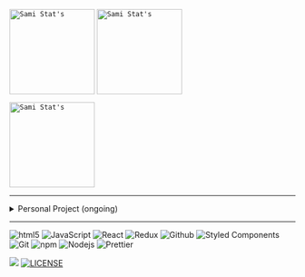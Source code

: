 <code><img align="center" alt="Sami Stat's" src="https://github-readme-stats.vercel.app/api?username=samx23&show_icons=true&theme=react" height="150" /></code>
<code><img align="center" alt="Sami Stat's" src="https://github-readme-streak-stats.herokuapp.com/?user=samx23"  height="150" /></code>

<code><img align="center" alt="Sami Stat's" src="https://github-readme-stats.vercel.app/api/top-langs/?username=samx23&layout=compact" height="150" /></code>

---

<details>
  <summary>Personal Project (ongoing)</summary>
  
  <a href="https://github.com/SamX23/group-chat-app">
    <img align="center" src="https://github-readme-stats.vercel.app/api/pin/?username=samx23&repo=group-chat-app&theme=react" />
  </a>
  
  <a href="https://github.com/SamX23/my-blog">
    <img align="center" src="https://github-readme-stats.vercel.app/api/pin/?username=samx23&repo=my-blog&theme=tokyonight " />
  </a>
  
  <a href="https://github.com/SamX23/moviedb-web-app">
    <img align="center" src="https://github-readme-stats.vercel.app/api/pin/?username=samx23&repo=moviedb-web-app&theme=react" />
  </a>
  
  <a href="https://github.com/SamX23/read-random-ayah">
    <img align="center" src="https://github-readme-stats.vercel.app/api/pin/?username=samx23&repo=read-random-ayah&theme=tokyonight" />
  </a>
  
  
  <a href="https://github.com/SamX23/messenger-clone">
    <img align="center" src="https://github-readme-stats.vercel.app/api/pin/?username=samx23&repo=messenger-clone&theme=react" />
  </a>
  
  <a href="https://github.com/SamX23/search-engine">
    <img align="center" src="https://github-readme-stats.vercel.app/api/pin/?username=samx23&repo=search-engine&theme=react" />
  </a>
  
  <a href="https://github.com/SamX23/sosmed-clone">
    <img align="center" src="https://github-readme-stats.vercel.app/api/pin/?username=samx23&repo=sosmed-clone&theme=react" />
  </a>
  
  <a href="https://github.com/SamX23/amazon-clone">
    <img align="center" src="https://github-readme-stats.vercel.app/api/pin/?username=samx23&repo=amazon-clone&theme=react" />
  </a>
  
  <a href="https://github.com/SamX23/react-basic">
    <img align="center" src="https://github-readme-stats.vercel.app/api/pin/?username=samx23&repo=react-basic&theme=react" />
  </a>

</details>

---
<p>
  <img alt="html5" src="https://img.shields.io/badge/-HTML5-E34F26?style=flat-square&logo=html5&logoColor=white" />
  <img alt="JavaScript" src="https://img.shields.io/badge/-JavaScript-4CBB17?style=flat-square&logo=JavaScript&logoColor=white" />
  <img alt="React" src="https://img.shields.io/badge/-React-45b8d8?style=flat-square&logo=react&logoColor=white" />
  <img alt="Redux" src="https://img.shields.io/badge/-Redux-764ABC?style=flat-square&logo=redux&logoColor=white" />
  <img alt="Github" src="https://img.shields.io/badge/-Github-2088FF?style=flat-square&logo=github&logoColor=white" />
  <img alt="Styled Components" src="https://img.shields.io/badge/-Styled_Components-db7092?style=flat-square&logo=styled-components&logoColor=white" />
  <img alt="Git" src="https://img.shields.io/badge/-Git-F05032?style=flat-square&logo=git&logoColor=white" />
  <img alt="npm" src="https://img.shields.io/badge/-NPM-CB3837?style=flat-square&logo=npm&logoColor=white" />
  <img alt="Nodejs" src="https://img.shields.io/badge/-Nodejs-43853d?style=flat-square&logo=Node.js&logoColor=white" />
  <img alt="Prettier" src="https://img.shields.io/badge/-Prettier-F7B93E?style=flat-square&logo=prettier&logoColor=white" />
</p>

![](https://komarev.com/ghpvc/?username=SamX23&color=blue&label=Curious+Hooman&style=flat-square)
[![LICENSE](https://img.shields.io/badge/license-Anti%20996-blue.svg)](https://github.com/996icu/996.ICU/blob/master/LICENSE)
